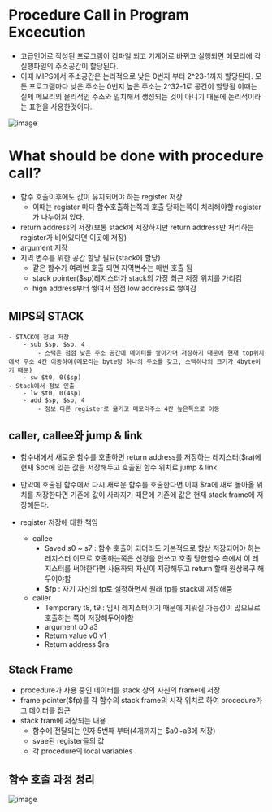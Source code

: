 # Procedure Call in Program Excecution

- 고급언어로 작성된 프로그램이 컴파일 되고 기계어로 바뀌고 실행되면 메모리에 각 실행파일의 주소공간이 할당된다.
- 이때 MIPS에서 주소공간은 논리적으로 낮은 0번지 부터 2^23-1까지 할당된다. 모든 프로그램마다 낮은 주소는 0번지 높은 주소는 2^32-1로 공간이 할당됨 이때는 실제 메모리의 물리적인 주소와 일치해서 생성되는 것이 아니기 때문에 논리적이라는 표현을 사용한것이다.

![image](https://user-images.githubusercontent.com/76929823/141066257-8052364b-ce14-48d1-aa53-78a8162cf3ec.png)

# What should be done with procedure call?

- 함수 호출이후에도 값이 유지되어야 하는 register 저장
  - 이때는 register 마다 함수호출하는쪽과 호출 당하는쪽이 처리해야할 register가 나누어져 있다.
- return address의 저장(보통 stack에 저장하지만 return address만 처리하는 register가 비어있다면 이곳에 저장)
- argument 저장
- 지역 변수를 위한 공간 할당 필요(stack에 할당)
  - 같은 함수가 여러번 호출 되면 지역변수는 매번 호출 됨
  - stack pointer($sp)레지스터가 stack의 가장 최근 저장 위치를 가리킴
  - hign address부터 쌓여서 점점 low address로 쌓여감

## MIPS의 STACK

    - STACK에 정보 저장
        - sub $sp, $sp, 4
            - 스택은 점점 낮은 주소 공간에 데이터를 쌓아가며 저장하기 때문에 현재 top위치에서 주소 4칸 이동하여(메모리는 byte당 하나의 주소를 갖고, 스택하나의 크기가 4byte이기 때문)
        - sw $t0, 0($sp)
    - Stack에서 정보 인출
        - lw $t0, 0(4sp)
        - add $sp, $sp, 4
            - 정보 다른 register로 옮기고 메모리주소 4칸 높은쪽으로 이동

## caller, callee와 jump & link

- 함수내에서 새로운 함수를 호출하면 return address를 저장하는 레지스터($ra)에 현재 $pc에 있는 값을 저장해두고 호출된 함수 위치로 jump & link
- 만약에 호출된 함수에서 다시 새로운 함수를 호출한다면 이때 $ra에 새로 돌아올 위치를 저장한다면 기존에 값이 사라지기 때문에 기존에 값은 현재 stack frame에 저장해둔다.

- register 저장에 대한 책임
  - callee
    - Saved s0 ~ s7 : 함수 호출이 되더라도 기본적으로 항상 저장되어야 하는 레지스터 이므로 호출하는쪽은 신경을 안쓰고 호출 당한함수 측에서 이 레지스터를 써야한다면 사용하되 자신이 저장해두고 return 할때 원상복구 해두어야함
    - $fp : 자기 자신의 fp로 설정하면서 원래 fp를 stack에 저장해둠
  - caller
    - Temporary t8, t9 : 임시 레지스터이기 때문에 지워질 가능성이 많으므로 호출하는 쪽이 저장해두어야함
    - argument $a0~$a3
    - Return value $v0~$v1
    - Return address $ra

## Stack Frame

- procedure가 사용 중인 데이터를 stack 상의 자신의 frame에 저장
- frame pointer($fp)를 각 함수의 stack frame의 시작 위치로 하여 procedure가 그 데이터를 접근
- stack fram에 저장되는 내용
  - 함수에 전달되는 인자 5번째 부터(4개까지는 $a0~a3에 저장)
  - svae된 register들의 값
  - 각 procedure의 local variables

## 함수 호출 과정 정리

![image](https://user-images.githubusercontent.com/76929823/141151314-2b47ad71-ce98-4bf9-9122-01706e674fd2.png)
